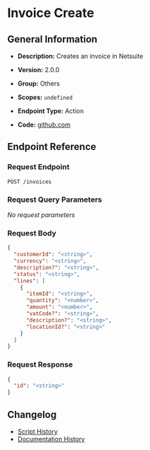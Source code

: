 <!-- BEGIN GENERATED CONTENT -->
# Invoice Create

## General Information

- **Description:** Creates an invoice in Netsuite

- **Version:** 2.0.0
- **Group:** Others
- **Scopes:** `undefined`
- **Endpoint Type:** Action
- **Code:** [github.com](https://github.com/NangoHQ/integration-templates/tree/main/integrations/netsuite-tba/actions/invoice-create.ts)


## Endpoint Reference

### Request Endpoint

`POST /invoices`

### Request Query Parameters

_No request parameters_

### Request Body

```json
{
  "customerId": "<string>",
  "currency": "<string>",
  "description?": "<string>",
  "status": "<string>",
  "lines": [
    {
      "itemId": "<string>",
      "quantity": "<number>",
      "amount": "<number>",
      "vatCode?": "<string>",
      "description?": "<string>",
      "locationId?": "<string>"
    }
  ]
}
```

### Request Response

```json
{
  "id": "<string>"
}
```

## Changelog

- [Script History](https://github.com/NangoHQ/integration-templates/commits/main/integrations/netsuite-tba/actions/invoice-create.ts)
- [Documentation History](https://github.com/NangoHQ/integration-templates/commits/main/integrations/netsuite-tba/actions/invoice-create.md)

<!-- END  GENERATED CONTENT -->

